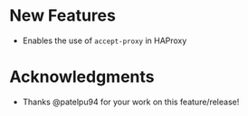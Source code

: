 # New Features

- Enables the use of `accept-proxy` in HAProxy

# Acknowledgments

- Thanks @patelpu94 for your work on this feature/release!
